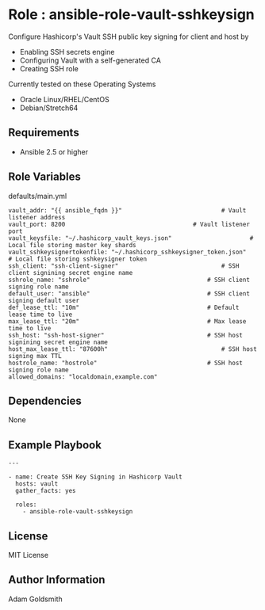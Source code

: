 Role : ansible-role-vault-sshkeysign
====================================

Configure Hashicorp's Vault SSH public key signing for client and host by
* Enabling SSH secrets engine
* Configuring Vault with a self-generated CA
* Creating SSH role

Currently tested on these Operating Systems
* Oracle Linux/RHEL/CentOS
* Debian/Stretch64

Requirements
------------

* Ansible 2.5 or higher

Role Variables
--------------

defaults/main.yml
```
vault_addr: "{{ ansible_fqdn }}"			                # Vault listener address
vault_port: 8200					                # Vault listener port
vault_keysfile: "~/.hashicorp_vault_keys.json"		                # Local file storing master key shards
vault_sshkeysignertokenfile: "~/.hashicorp_sshkeysigner_token.json"     # Local file storing sshkeysigner token
ssh_client: "ssh-client-signer"				                # SSH client signining secret engine name
sshrole_name: "sshrole"					                # SSH client signing role name
default_user: "ansible"					                # SSH client signing default user
def_lease_ttl: "10m"					                # Default lease time to live
max_lease_ttl: "20m"					                # Max lease time to live
ssh_host: "ssh-host-signer"				                # SSH host signining secret engine name
host_max_lease_ttl: "87600h"				                # SSH host signing max TTL
hostrole_name: "hostrole"				                # SSH host signing role name
allowed_domains: "localdomain,example.com"
```

Dependencies
------------

None

Example Playbook
----------------

```
---

- name: Create SSH Key Signing in Hashicorp Vault
  hosts: vault
  gather_facts: yes

  roles:
    - ansible-role-vault-sshkeysign
```

License
-------

MIT License

Author Information
------------------

Adam Goldsmith

